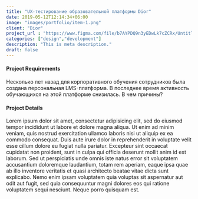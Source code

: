```yaml
---
title: "UX-тестирование образовательной платформы Dior"
date: 2019-05-12T12:14:34+06:00
image: "images/portfolio/item-1.png"
client: "Dior"
project_url : "https://www.figma.com/file/b7AYPDQ9n3yEDwLk7cZCRx/Untitled?node-id=0%3A1&t=jgNFy8WQjfF3F9L8-0"
categories: ["design","development"]
description: "This is meta description."
draft: false
---
```


#### Project Requirements

Несколько лет назад для корпоративного обучения сотрудников была создана персональная LMS-платформа. В последнее время активность обучающихся на этой платформе снизилась. В чем причины?


#### Project Details

Lorem ipsum dolor sit amet, consectetur adipisicing elit, sed do eiusmod tempor incididunt ut labore et
dolore magna aliqua. Ut enim ad minim veniam, quis nostrud exercitation ullamco laboris nisi ut aliquip ex
ea commodo consequat. Duis aute irure dolor in reprehenderit in voluptate velit esse cillum dolore eu fugiat
nulla pariatur. Excepteur sint occaecat cupidatat non proident, sunt in culpa qui officia deserunt mollit
anim id est laborum. Sed ut perspiciatis unde omnis iste natus error sit voluptatem accusantium doloremque
laudantium, totam rem aperiam, eaque ipsa quae ab illo inventore veritatis et quasi architecto beatae vitae
dicta sunt explicabo. Nemo enim ipsam voluptatem quia voluptas sit aspernatur aut odit aut fugit, sed quia
consequuntur magni dolores eos qui ratione voluptatem sequi nesciunt. Neque porro quisquam est.